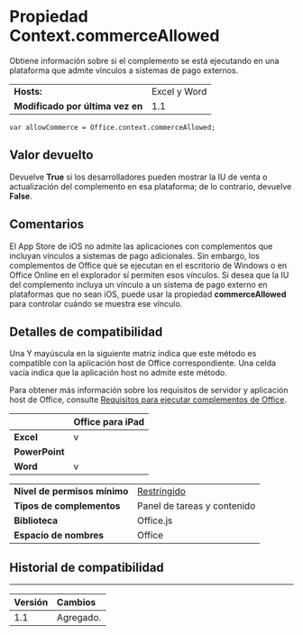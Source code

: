 
# Propiedad Context.commerceAllowed
Obtiene información sobre si el complemento se está ejecutando en una plataforma que admite vínculos a sistemas de pago externos.

|||
|:-----|:-----|
|**Hosts:**|Excel y Word|
|**Modificado por última vez en**|1.1|

```
var allowCommerce = Office.context.commerceAllowed;
```


## Valor devuelto

Devuelve **True** si los desarrolladores pueden mostrar la IU de venta o actualización del complemento en esa plataforma; de lo contrario, devuelve **False**.


## Comentarios

El App Store de iOS no admite las aplicaciones con complementos que incluyan vínculos a sistemas de pago adicionales. Sin embargo, los complementos de Office que se ejecutan en el escritorio de Windows o en Office Online en el explorador sí permiten esos vínculos. Si desea que la IU del complemento incluya un vínculo a un sistema de pago externo en plataformas que no sean iOS, puede usar la propiedad **commerceAllowed** para controlar cuándo se muestra ese vínculo.


## Detalles de compatibilidad


Una Y mayúscula en la siguiente matriz indica que este método es compatible con la aplicación host de Office correspondiente. Una celda vacía indica que la aplicación host no admite este método.

Para obtener más información sobre los requisitos de servidor y aplicación host de Office, consulte [Requisitos para ejecutar complementos de Office](../../docs/overview/requirements-for-running-office-add-ins.md).


||**Office para iPad**|
|:-----|:-----|
|**Excel**|v|
|**PowerPoint**||
|**Word**|v|

|||
|:-----|:-----|
|**Nivel de permisos mínimo**|[Restringido](../../docs/develop/requesting-permissions-for-api-use-in-content-and-task-pane-add-ins.md)|
|**Tipos de complementos**|Panel de tareas y contenido|
|**Biblioteca**|Office.js|
|**Espacio de nombres**|Office|

## Historial de compatibilidad



****


|**Versión**|**Cambios**|
|:-----|:-----|
|1.1|Agregado.|
